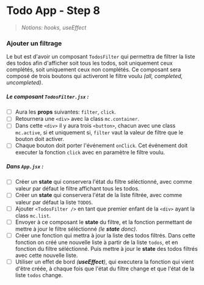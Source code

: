 # Todo App - Step 8

> _Notions: hooks, useEffect_

### Ajouter un filtrage

Le but est d'avoir un composant `TodosFilter` qui permettra de filtrer la liste des todos afin d'afficher soit tous les todos, soit uniquement ceux complétés, soit uniquement ceux non complétés.
Ce composant sera composé de trois boutons qui activeront le filtre voulu _(all, completed, uncompleted)_.

##### _Le composant `TodosFilter.jsx` :_

- [ ] Aura les **props** suivantes: `filter`, `click`.
- [ ] Retournera une `<div>` avec la class `mc.container`.
- [ ] Dans cette `<div>` il y aura trois `<button>`, chacun avec une class `mc.active`, si et uniquement si, `filter` vaut la valeur de filtre que le bouton doit activer.
- [ ] Chaque bouton doit porter l'événement `onClick`. Cet événement doit executer la fonction `click` avec en paramètre le filtre voulu.

##### _Dans `App.jsx` :_

- [ ] Créer un **state** qui conservera l'état du filtre séléctionné, avec comme valeur par défaut le filtre affichant tous les todos.
- [ ] Créer un **state** qui conservera l'état de la liste filtrée, avec comme valeur par défaut la liste `TODOS`.
- [ ] Ajouter `<TodosFilter />` en tant que premier enfant de la `<div>` ayant la class `mc.list`.
- [ ] Envoyer à ce composant le **state** du filtre, et la fonction permettant de mettre à jour le filtre séléctionné _(le **state** donc)_.
- [ ] Créer une fonction qui mettra à jour la liste des todos filtrés. Dans cette fonction on créé une nouvelle liste à partir de la liste `todos`, et en fonction du filtre séléctionné. Puis mettre à jour le **state** des todos filtrés avec cette nouvelle liste.
- [ ] Utiliser un effet de bord _(**useEffect**)_, qui executera la fonction qui vient d'être créée, à chaque fois que l'état du filtre change et que l'état de la liste `todos` change.
